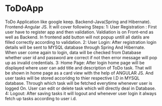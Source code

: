 # ToDoApp
ToDo Application like google keep. Backend-Java(Spring and Hibernate). Frontend-Angular JS.
It will cover following Steps:
1: User Registration : First user have to register app and then validation. Valdiation is on Front-end as well as Backend. In frontend add button will not popup untill all datils are filled correctly according to validation.
2: User Login: After registration login details will be sent to MYSQL database through Spring And Hibernate. When user come again to login, data will be checked from Database whether user id and password are correct if not then error message will pop up as invalid credentials.
3: Home Page: After login home page will be displayed where user can add title and description of ToDo task. That will be shown in home page as a card view with the help of ANGULAR JS. And user tasks will be stored accoridng to thier respective I.D in MYSQL database. Through which task will be fetched everytime whenever user is logged On. User can edit or delete task which will directly deal in Database.
4: Logout: After saving tasks it will logout and whenever user login it always fetch up tasks according to user i.d.
